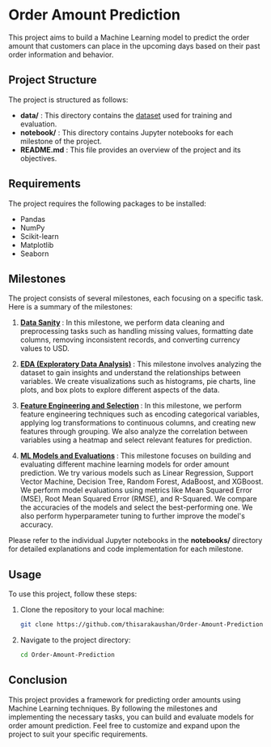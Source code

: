 # Order Amount Prediction

This project aims to build a Machine Learning model to predict the order amount that customers can place in the upcoming days based on their past order information and behavior.

## Project Structure
The project is structured as follows:

- <b>data/</b> : This directory contains the [dataset](https://drive.google.com/file/d/1S6sGOFpfgphGIyOCFS-JGLJrSs85u0i9/view?usp=sharing) used for training and evaluation.
- <b>notebook/</b> : This directory contains Jupyter notebooks for each milestone of the project.
- <b>README.md</b> : This file provides an overview of the project and its objectives.

## Requirements
The project requires the following packages to be installed:

- Pandas
- NumPy
- Scikit-learn
- Matplotlib
- Seaborn

## Milestones
The project consists of several milestones, each focusing on a specific task. Here is a summary of the milestones:

1. <b>[Data Sanity](./notebook/Milestone%201%20-%20Data%20Sanity%20Check.ipynb) </b>: In this milestone, we perform data cleaning and preprocessing tasks such as handling missing values, formatting date columns, removing inconsistent records, and converting currency values to USD.

1. <b>[EDA (Exploratory Data Analysis)](./notebook/Milestone%202%20-%20EDA.ipynb) </b>: This milestone involves analyzing the dataset to gain insights and understand the relationships between variables. We create visualizations such as histograms, pie charts, line plots, and box plots to explore different aspects of the data.

1. <b>[Feature Engineering and Selection](./notebook/Milestone%203%20-%20Feature%20Engineering%20and%20Selection.ipynb) </b>: In this milestone, we perform feature engineering techniques such as encoding categorical variables, applying log transformations to continuous columns, and creating new features through grouping. We also analyze the correlation between variables using a heatmap and select relevant features for prediction.

1. <b>[ML Models and Evaluations](./notebook/Milestone%204%20-%20ML%20models%20and%20Evaluation.ipynb) </b>: This milestone focuses on building and evaluating different machine learning models for order amount prediction. We try various models such as Linear Regression, Support Vector Machine, Decision Tree, Random Forest, AdaBoost, and XGBoost. We perform model evaluations using metrics like Mean Squared Error (MSE), Root Mean Squared Error (RMSE), and R-Squared. We compare the accuracies of the models and select the best-performing one. We also perform hyperparameter tuning to further improve the model's accuracy.

Please refer to the individual Jupyter notebooks in the <b>notebooks/</b> directory for detailed explanations and code implementation for each milestone.

## Usage
To use this project, follow these steps:

1. Clone the repository to your local machine:

    ```bash
    git clone https://github.com/thisarakaushan/Order-Amount-Prediction.git
    ```

1. Navigate to the project directory:

    ```bash
    cd Order-Amount-Prediction
    ```

## Conclusion
This project provides a framework for predicting order amounts using Machine Learning techniques. By following the milestones and implementing the necessary tasks, you can build and evaluate models for order amount prediction. Feel free to customize and expand upon the project to suit your specific requirements.

